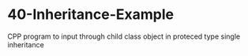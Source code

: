 # 40-Inheritance-Example
CPP program  to input through child class object in proteced type single inheritance
